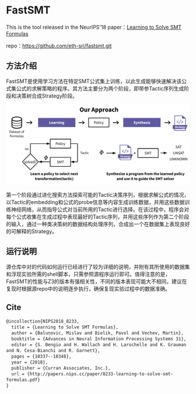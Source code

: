 # FastSMT

This is the tool released in the NeurIPS'18 paper：[Learning to Solve SMT Formulas](https://www.sri.inf.ethz.ch/publications/balunovic2018learnsmt)

repo：https://github.com/eth-sri/fastsmt.git

## 方法介绍

FastSMT是使用学习方法在特定SMT公式集上训练，以此生成能够快速解决该公式集公式的求解策略的程序。其方法主要分为两个阶段，即带参Tactic序列生成阶段和决策树合成Strategy阶段。

![image](https://github.com/Wang-hn/imgs/blob/main/NeuralPA/fastsmt.png)

第一个阶段通过进化搜索方法探索可能的Tactic决策序列，根据求解公式的情况，以Tactic的embedding和公式的probe信息等内容生成训练数据，并用这些数据训练神经网络，从而指导公式对当前所用的Tactic进行选择。在该过程中，程序会对每个公式收集在生成过程中表现最好的Tactic序列，并用这些序列作为第二个阶段的输入，通过一种类决策树的数据结构处理序列，合成出一个在数据集上表现良好的可解释的Strategy。

## 运行说明

源仓库中对的代码如何运行已经进行了较为详细的说明，并附有其所使用的数据集和浮现实验所需的shell脚本，只需参照源程序运行即可。值得注意的是，FastSMT的性能与Z3的版本有强相关性，不同的版本表现可能大不相同，建议在复现时根据源repo中的说明逐步执行，确保复现实验过程中的数据准确。

## Cite

```
@incollection{NIPS2018_8233,
  title = {Learning to Solve SMT Formulas},
  author = {Balunovic, Mislav and Bielik, Pavol and Vechev, Martin},
  booktitle = {Advances in Neural Information Processing Systems 31},
  editor = {S. Bengio and H. Wallach and H. Larochelle and K. Grauman and N. Cesa-Bianchi and R. Garnett},
  pages = {10337--10348},
  year = {2018},
  publisher = {Curran Associates, Inc.},
  url = {http://papers.nips.cc/paper/8233-learning-to-solve-smt-formulas.pdf}
}
```

